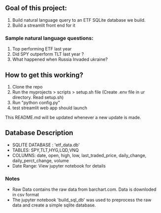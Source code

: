 ## Goal of this project:
1. Build natural language query to an ETF SQLite database we build.
2. Build a streamlit front end for it

### Sample natural language questions:
1. Top performing ETF last year
2. Did SPY outperform TLT last year ?
3. What happened when Russia Invaded ukraine?

## How to get this working?
1. Clone the repo
2. Run the myprojects > scripts > setup.sh file (Create .env file in ur directory. Read setup.sh)
3. Run "python config.py"
4. test streamlit web app should launch

This README.md will be updated whenever a new update is made.

## Database Description
- SQLITE DATABASE : 'etf_data.db'
- TABLES: SPY,TLT,HYG,LQD,VNQ
- COLUMNS: date, open, high, low, last_traded_price, daily_change, daily_perct_change, volume
- Date Range: View jupyter notebook for details

### Notes
- Raw Data contains the raw data from barchart.com. Data is downloded in csv format
- The jupyter notebook 'build_sql_db' was used to preprocess the raw data and create a simple sqlite database.
